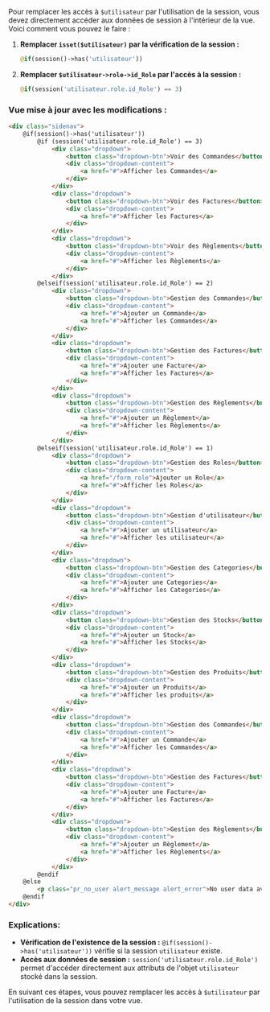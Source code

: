 Pour remplacer les accès à `$utilisateur` par l'utilisation de la session, vous devez directement accéder aux données de session à l'intérieur de la vue. Voici comment vous pouvez le faire :

1. **Remplacer `isset($utilisateur)` par la vérification de la session :**

   ```php
   @if(session()->has('utilisateur'))
   ```

2. **Remplacer `$utilisateur->role->id_Role` par l'accès à la session :**

   ```php
   @if(session('utilisateur.role.id_Role') == 3)
   ```

### Vue mise à jour avec les modifications :

```html
<div class="sidenav">
    @if(session()->has('utilisateur'))
        @if (session('utilisateur.role.id_Role') == 3)
            <div class="dropdown">
                <button class="dropdown-btn">Voir des Commandes</button>
                <div class="dropdown-content">
                    <a href="#">Afficher les Commandes</a>
                </div>
            </div>
            <div class="dropdown">
                <button class="dropdown-btn">Voir des Factures</button>
                <div class="dropdown-content">
                    <a href="#">Afficher les Factures</a>
                </div>
            </div>
            <div class="dropdown">
                <button class="dropdown-btn">Voir des Règlements</button>
                <div class="dropdown-content">
                    <a href="#">Afficher les Règlements</a>
                </div>
            </div>
        @elseif(session('utilisateur.role.id_Role') == 2)
            <div class="dropdown">
                <button class="dropdown-btn">Gestion des Commandes</button>
                <div class="dropdown-content">
                    <a href="#">Ajouter un Commande</a>
                    <a href="#">Afficher les Commandes</a>
                </div>
            </div>
            <div class="dropdown">
                <button class="dropdown-btn">Gestion des Factures</button>
                <div class="dropdown-content">
                    <a href="#">Ajouter une Facture</a>
                    <a href="#">Afficher les Factures</a>
                </div>
            </div>
            <div class="dropdown">
                <button class="dropdown-btn">Gestion des Règlements</button>
                <div class="dropdown-content">
                    <a href="#">Ajouter un Règlement</a>
                    <a href="#">Afficher les Règlements</a>
                </div>
            </div>
        @elseif(session('utilisateur.role.id_Role') == 1)
            <div class="dropdown">
                <button class="dropdown-btn">Gestion des Roles</button>
                <div class="dropdown-content">
                    <a href="/form_role">Ajouter un Role</a>
                    <a href="#">Afficher les Roles</a>
                </div>
            </div>
            <div class="dropdown">
                <button class="dropdown-btn">Gestion d'utilisateur</button>
                <div class="dropdown-content">
                    <a href="#">Ajouter un utilisateur</a>
                    <a href="#">Afficher les utilisateur</a>
                </div>
            </div>
            <div class="dropdown">
                <button class="dropdown-btn">Gestion des Categories</button>
                <div class="dropdown-content">
                    <a href="#">Ajouter une Categories</a>
                    <a href="#">Afficher les Categories</a>
                </div>
            </div>
            <div class="dropdown">
                <button class="dropdown-btn">Gestion des Stocks</button>
                <div class="dropdown-content">
                    <a href="#">Ajouter un Stock</a>
                    <a href="#">Afficher les Stocks</a>
                </div>
            </div>
            <div class="dropdown">
                <button class="dropdown-btn">Gestion des Produits</button>
                <div class="dropdown-content">
                    <a href="#">Ajouter un Produits</a>
                    <a href="#">Afficher les produits</a>
                </div>
            </div>
            <div class="dropdown">
                <button class="dropdown-btn">Gestion des Commandes</button>
                <div class="dropdown-content">
                    <a href="#">Ajouter un Commande</a>
                    <a href="#">Afficher les Commandes</a>
                </div>
            </div>
            <div class="dropdown">
                <button class="dropdown-btn">Gestion des Factures</button>
                <div class="dropdown-content">
                    <a href="#">Ajouter une Facture</a>
                    <a href="#">Afficher les Factures</a>
                </div>
            </div>
            <div class="dropdown">
                <button class="dropdown-btn">Gestion des Règlements</button>
                <div class="dropdown-content">
                    <a href="#">Ajouter un Règlement</a>
                    <a href="#">Afficher les Règlements</a>
                </div>
            </div>
        @endif
    @else
        <p class="pr_no_user alert_message alert_error">No user data available.</p>
    @endif
</div>
```

### Explications:

- **Vérification de l'existence de la session :** `@if(session()->has('utilisateur'))` vérifie si la session `utilisateur` existe.
- **Accès aux données de session :** `session('utilisateur.role.id_Role')` permet d'accéder directement aux attributs de l'objet `utilisateur` stocké dans la session.

En suivant ces étapes, vous pouvez remplacer les accès à `$utilisateur` par l'utilisation de la session dans votre vue.